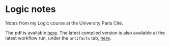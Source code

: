 # Logic notes

Notes from my Logic course at the University Paris Cité.

The pdf is available [here](https://yag000.github.io/logique-notes/logique-notes.pdf).
The latest compiled version is also available at the latest workflow run, under the `artifacts` tab, [here](https://github.com/Yag000/logique-notes/actions/workflows/build_and_deploy.yml).
